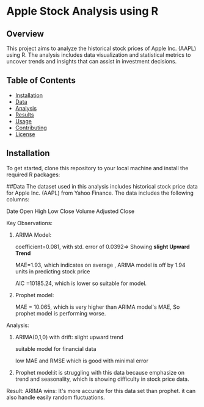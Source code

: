 # Apple Stock Analysis using R

## Overview
This project aims to analyze the historical stock prices of Apple Inc. (AAPL) using R. The analysis includes data visualization and statistical metrics to uncover trends and insights that can assist in investment decisions.

## Table of Contents
- [Installation](#installation)
- [Data](#data)
- [Analysis](#analysis)
- [Results](#results)
- [Usage](#usage)
- [Contributing](#contributing)
- [License](#license)

## Installation
To get started, clone this repository to your local machine and install the required R packages:


##Data
The dataset used in this analysis includes historical stock price data for Apple Inc. (AAPL) from Yahoo Finance. The data includes the following columns:

Date
Open
High
Low
Close
Volume
Adjusted Close


Key Observations:

1.  ARIMA Model:

    coefficient=0.081, with std. error of 0.0392=\> Showing **slight Upward Trend**

    MAE=1.93, which indicates on average , ARIMA model is off by 1.94 units in predicting stock price

    AIC =10185.24, which is lower so suitable for model.

2.  Prophet model:

    MAE = 10.065, which is very higher than ARIMA model's MAE, So prophet model is performing worse.

Analysis:

1.  ARIMA(0,1,0) with drift: slight upward trend

    suitable model for financial data

    low MAE and RMSE which is good with minimal error

2.  Prophet model:it is struggling with this data because emphasize on trend and seasonality, which is showing difficulty in stock price data.

Result: ARIMA wins: It's more accurate for this data set than prophet. it can also handle easily random fluctuations.
